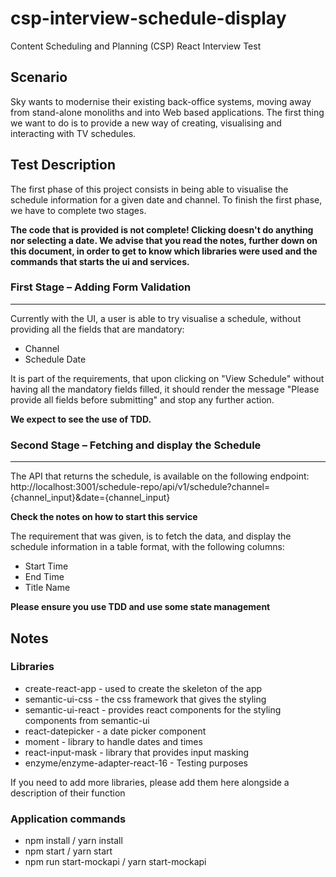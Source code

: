 # csp-interview-schedule-display
Content Scheduling and Planning (CSP) React Interview Test

## Scenario 
Sky wants to modernise their existing back-office systems, moving away from stand-alone monoliths and into Web based applications. The first thing we want to do is to provide a new way of creating, visualising and interacting with TV schedules.

## Test Description 
The first phase of this project consists in being able to visualise the schedule information for a given date and channel. To finish the first phase, we have to complete two stages.

**The code that is provided is not complete! Clicking doesn't do anything nor selecting a date. We advise that you read the notes, further down on this document, in order to get to know which libraries were used and the commands that starts the ui and services.** 

### First Stage – Adding Form Validation
----
Currently with the UI, a user is able to try visualise a schedule, without providing all the fields that are mandatory:
* Channel
* Schedule Date

It is part of the requirements, that upon clicking on "View Schedule" without having all the mandatory fields filled, it should render the message "Please provide all fields before submitting" and stop any further action.

**We expect to see the use of TDD.**

### Second Stage – Fetching and display the Schedule
----
The API that returns the schedule, is available on the following endpoint:
http://localhost:3001/schedule-repo/api/v1/schedule?channel={channel_input}&date={channel_input}

**Check the notes on how to start this service**

The requirement that was given, is to fetch the data, and display the schedule information in a table format, with the following columns:
* Start Time
* End Time
* Title Name

**Please ensure you use TDD and use some state management** 

## Notes
### Libraries
* create-react-app - used to create the skeleton of the app
* semantic-ui-css - the css framework that gives the styling
* semantic-ui-react - provides react components for the styling components from semantic-ui
* react-datepicker - a date picker component
* moment - library to handle dates and times
* react-input-mask - library that provides input masking
* enzyme/enzyme-adapter-react-16 - Testing purposes

If you need to add more libraries, please add them here alongside a description of their function

### Application commands
* npm install / yarn install 
* npm start / yarn start
* npm run start-mockapi / yarn start-mockapi
